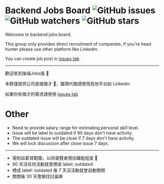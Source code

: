 # Backend Jobs Board ![GitHub issues](https://img.shields.io/github/issues-raw/b2etw/jobs?style=flat-square) ![GitHub watchers](https://img.shields.io/github/watchers/b2etw/jobs?style=flat-square) ![GitHub stars](https://img.shields.io/github/stars/b2etw/jobs?style=flat-square) 

Welcome to backend jobs board.

This group only provides direct recruitment of companies, if you're head hunter please use other platform like Linkedin.

You can create job post in [issues tab](https://github.com/b2etw/jobs/issues).

- - -

歡迎來到後端Jobs版 👏

本群僅提供公司直接徵才 👀，獵頭代徵請使用其他平台如 Linkedin

如果你有徵才的需求請使用 [issues tab](https://github.com/b2etw/jobs/issues)

# Other
* Need to provide salary range for estimating personal skill level.
* Issue will be label to outdated if 90 days don't have activity.
* The outdated issue will be close if 7 days don't have activity.
* We will lock discussion after close issue 7 days.

- - -

* 需附註薪資範圍，以供瀏覽者預估職能程度 💪
* 90 天沒任何活動就會標成 label: outdated
* 標成 label: outdated 後 7 天沒活動就會自動關閉
* 關閉後 30 天會鎖住討論串
